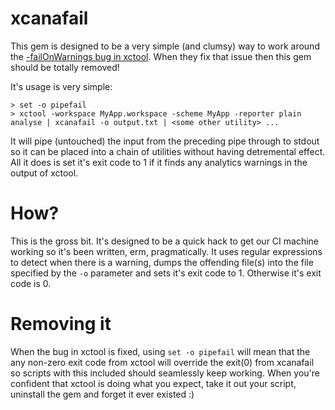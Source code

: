 # xcanafail

This gem is designed to be a very simple (and clumsy) way to work around the [-failOnWarnings bug in xctool](https://github.com/facebook/xctool/issues/436). When they fix that issue then this gem should be totally removed!

It's usage is very simple:

    > set -o pipefail 
    > xctool -workspace MyApp.workspace -scheme MyApp -reporter plain analyse | xcanafail -o output.txt | <some other utility> ...

It will pipe (untouched) the input from the preceding pipe through to stdout so it can be placed into a chain of utilities without having detremental effect. All it does is set it's exit code to 1 if it finds any analytics warnings in the output of xctool.

# How?

This is the gross bit. It's designed to be a quick hack to get our CI machine working so it's been written, erm, pragmatically. It uses regular expressions to detect when there is a warning, dumps the offending file(s) into the file specified by the `-o` parameter and sets it's exit code to 1. Otherwise it's exit code is 0.

# Removing it

When the bug in xctool is fixed, using `set -o pipefail` will mean that the any non-zero exit code from xctool will override the exit(0) from xcanafail so scripts with this included should seamlessly keep working. When you're confident that xctool is doing what you expect, take it out your script, uninstall the gem and forget it ever existed :)
